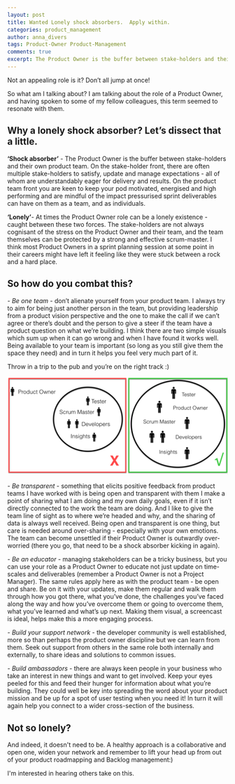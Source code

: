 ```yaml
---
layout: post
title: Wanted Lonely shock absorbers.  Apply within.
categories: product_management
author: anna_divers
tags: Product-Owner Product-Management
comments: true
excerpt: The Product Owner is the buffer between stake-holders and their own product team. On the stake-holder front, there are often multiple stake-holders to satisfy, update and manage expectations - all of whom are understandably eager for delivery and results.
---
```


Not an appealing role is it?  Don’t all jump at once!

So what am I talking about?  I am talking about the role of a Product Owner, and having spoken to some of my fellow colleagues, this term seemed to resonate with them.

## Why a lonely shock absorber? Let’s dissect that a little.

**‘Shock absorber’** - The Product Owner is the buffer between stake-holders and their own product team.  On the stake-holder front, there are often multiple stake-holders to satisfy, update and manage expectations - all of whom are understandably eager for delivery and results.   On the product team front you are keen to keep your pod motivated, energised and high performing and are mindful of the impact pressurised sprint deliverables can have on them as a team, and as individuals.

**‘Lonely’**- At times the Product Owner role can be a lonely existence - caught between these two forces.  The stake-holders are not always cognisant of the stress on the Product Owner and their team, and the team themselves can be protected by a strong and effective scrum-master.  I think most Product Owners in a sprint planning session at some point in their careers might have left it feeling like they were stuck between a rock and a hard place.

## So how do you combat this?

_- Be one team_ - don’t alienate yourself from your product team.  I always try to aim for being just another person in the team, but providing leadership from a product vision perspective and the one to make the call if we can’t agree or there’s doubt and the person to give a steer if the team have a product question on what we’re building.   I think there are two simple visuals which sum up when it can go wrong and when I have found it works well.   Being available to your team is important (so long as you still give them the space they need) and in turn it helps you feel very much part of it.

Throw in a trip to the pub and you’re on the right track :)

![Lonely shock absorber](/assets/img/lonely_shock_absorber.png)

_- Be transparent_ - something that elicits positive feedback from product teams I have worked with is being open and transparent with them I make a point of sharing what I am doing and my own daily goals, even if it isn’t directly connected to the work the team are doing.  And I like to give the team line of sight as to where we’re headed and why, and the sharing of data is always well received.  Being open and transparent is one thing, but care is needed around over-sharing - especially with your own emotions.  The team can become unsettled if their Product Owner is outwardly over-worried (there you go, that need to be a shock absorber kicking in again).

_- Be an educator_ - managing stakeholders can be a tricky business, but you can use your role as a Product Owner to educate not just update on time-scales and deliverables (remember a Product Owner is not a Project Manager).  The same rules apply here as with the product team - be open and share.  Be on it with your updates, make them regular and walk them through how you got there, what you’ve done, the challenges you’ve faced along the way and how you’ve overcome them or going to overcome them, what you’ve learned and what’s up next.  Making them visual, a screencast is ideal, helps make this a more engaging process.

_- Build your support network_ - the developer community is well established, more so than perhaps the product owner discipline but we can learn from them.  Seek out support from others in the same role both internally and externally, to share ideas and solutions to common issues.

_- Build ambassadors_ - there are always keen people in your business who take an interest in new things and want to get involved.  Keep your eyes peeled for this and feed their hunger for information about what you’re building.  They could well be key into spreading the word about your product mission and be up for a spot of user testing when you need it!  In turn it will again help you connect to a wider cross-section of the business.

## Not so lonely?

And indeed, it doesn't need to be.  A healthy approach is a collaborative and open one, widen your network and remember to lift your head up from out of your product roadmapping and Backlog management:)

I'm interested in hearing others take on this.
